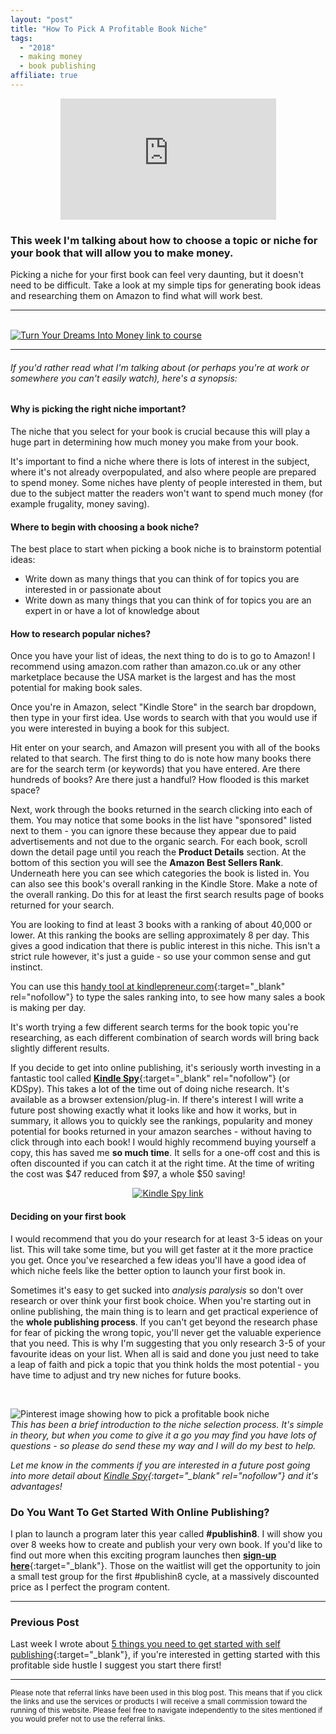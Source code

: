 ```yaml
---
layout: "post"
title: "How To Pick A Profitable Book Niche"
tags:
  - "2018"
  - making money
  - book publishing
affiliate: true
---
```

<center>
<iframe width="345" height="194" src="https://www.youtube-nocookie.com/embed/p_pAzTTXb5Q?rel=0&amp;showinfo=0" frameborder="0" allow="autoplay; encrypted-media" allowfullscreen></iframe>
</center>

### This week I'm talking about how to choose a topic or niche for your book that will allow you to make money.

Picking a niche for your first book can feel very daunting, but it doesn't need to be difficult. Take a look at my simple tips for generating book ideas and researching them on Amazon to find what will work best.

*** 
<br>
<!-- START ADVERTISER: Turn Your Dreams Into Money -->
<a href="http://bit.ly/turnyourdreamsintomoney" target="_blank"><img src='/aff/turn-your-dreams-into-money-728x90.png' alt='Turn Your Dreams Into Money link to course' /></a>
<br>
<!-- END ADVERTISER: Turn Your Dreams Into Money -->

***

###### If you'd rather read what I'm talking about (or perhaps you're at work or somewhere you can't easily watch), here's a synopsis:

#### Why is picking the right niche important?
The niche that you select for your book is crucial because this will play a huge part in determining how much money you make from your book.

It's important to find a niche where there is lots of interest in the subject, where it's not already overpopulated, and also where people are prepared to spend money. Some niches have plenty of people interested in them, but due to the subject matter the readers won't want to spend much money (for example frugality, money saving).

#### Where to begin with choosing a book niche?
The best place to start when picking a book niche is to brainstorm potential ideas:

- Write down as many things that you can think of for topics you are interested in or passionate about
- Write down as many things that you can think of for topics you are an expert in or have a lot of knowledge about



#### How to research popular niches?
Once you have your list of ideas, the next thing to do is to go to Amazon! I recommend using amazon.com rather than amazon.co.uk or any other marketplace because the USA market is the largest and has the most potential for making book sales.

Once you're in Amazon, select "Kindle Store" in the search bar dropdown, then type in your first idea. Use words to search with that you would use if you were interested in buying a book for this subject.

Hit enter on your search, and Amazon will present you with all of the books related to that search. The first thing to do is note how many books there are for the search term (or keywords) that you have entered. Are there hundreds of books? Are there just a handful? How flooded is this market space?

Next, work through the books returned in the search clicking into each of them. You may notice that some books in the list have "sponsored" listed next to them - you can ignore these because they appear due to paid advertisements and not due to the organic search. For each book, scroll down the detail page until you reach the **Product Details** section. At the bottom of this section you will see the **Amazon Best Sellers Rank**. Underneath here you can see which categories the book is listed in. You can also see this book's overall ranking in the Kindle Store. Make a note of the overall ranking. Do this for at least the first search results page of books returned for your search.

You are looking to find at least 3 books with a ranking of about 40,000 or lower. At this ranking the books are selling approximately 8 per day. This gives a good indication that there is public interest in this niche. This isn't a strict rule however, it's just a guide - so use your common sense and gut instinct.

You can use this [handy tool at kindlepreneur.com](https://kindlepreneur.com/amazon-kdp-sales-rank-calculator/){:target="_blank" rel="nofollow"} to type the sales ranking into, to see how many sales a book is making per day.

It's worth trying a few different search terms for the book topic you're researching, as each different combination of search words will bring back slightly different results.

If you decide to get into online publishing, it's seriously worth investing in a fantastic tool called [**Kindle Spy**](http://bit.ly/ILDkdspy){:target="_blank" rel="nofollow"} (or KDSpy). This takes a lot of the time out of doing niche research. It's available as a browser extension/plug-in. If there's interest I will write a future post showing exactly what it looks like and how it works, but in summary, it allows you to quickly see the rankings, popularity and money potential for books returned in your amazon searches - without having to click through into each book! I would highly recommend buying yourself a copy, this has saved me **so much time**. It sells for a one-off cost and this is often discounted if you can catch it at the right time. At the time of writing the cost was $47 reduced from $97, a whole $50 saving!

<!-- START ADVERTISER: KDSpy -->
<center>
<a href="http://bit.ly/ILDkdspy" target="_blank"><img src='/aff/kdspy.png' alt='Kindle Spy link'/></a>
</center>
<!-- END ADVERTISER: KDSpy -->

#### Deciding on your first book
I would recommend that you do your research for at least 3-5 ideas on your list. This will take some time, but you will get faster at it the more practice you get. Once you've researched a few ideas you'll have a good idea of which niche feels like the better option to launch your first book in.

Sometimes it's easy to get sucked into *analysis paralysis* so don't over research or over think your first book choice. When you're starting out in online publishing, the main thing is to learn and get practical experience of the **whole publishing process**. If you can't get beyond the research phase for fear of picking the wrong topic, you'll never get the valuable experience that you need. This is why I'm suggesting that you only research 3-5 of your favourite ideas on your list. When all is said and done you just need to take a leap of faith and pick a topic that you think holds the most potential - you have time to adjust and try new niches for future books.

<br>

![Pinterest image showing how to pick a profitable book niche](/i/2018/how-to-pick-a-profitable-niche-pin.png)
<br>
*This has been a brief introduction to the niche selection process. It's simple in theory, but when you come to give it a go you may find you have lots of questions - so please do send these my way and I will do my best to help.*

*Let me know in the comments if you are interested in a future post going into more detail about [Kindle Spy](http://bit.ly/ILDkdspy){:target="_blank" rel="nofollow"} and it's advantages!*
<br>

### Do You Want To Get Started With Online Publishing?

I plan to launch a program later this year called **#publishin8**. I will show you over 8 weeks how to create and publish your very own book. If you'd like to find out more when this exciting program launches then [**sign-up here**](/signup/publishin8.html){:target="_blank"}. Those on the waitlist will get the opportunity to join a small test group for the first #publishin8 cycle, at a massively discounted price as I perfect the program content.



****

### Previous Post

Last week I wrote about [5 things you need to get started with self publishing](/posts/5-things-to-start-self-publishing){:target="_blank"}, if you're interested in getting started with this profitable side hustle I suggest you start there first! 

***

<sub>Please note that referral links have been used in this blog post. This means that if you click the links and use the services or products I will receive a small commission toward the running of this website. Please feel free to navigate independently to the sites mentioned if you would prefer not to use the referral links.</sub>






